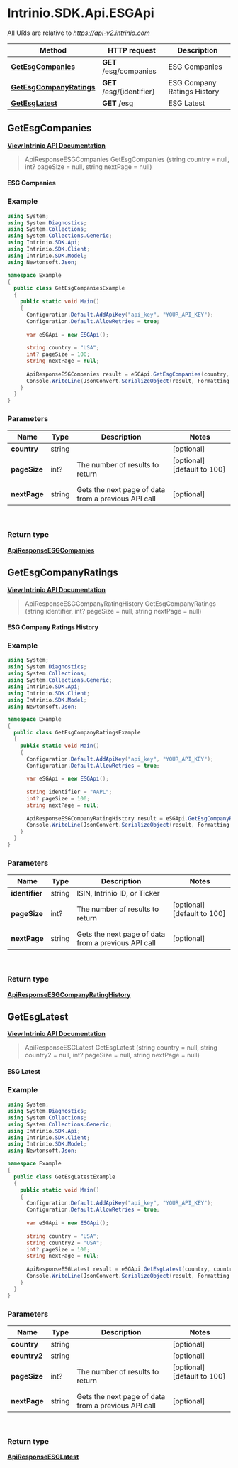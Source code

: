 # Intrinio.SDK.Api.ESGApi

All URIs are relative to *https://api-v2.intrinio.com*

Method | HTTP request | Description
------------- | ------------- | -------------
[**GetEsgCompanies**](ESGApi.md#getesgcompanies) | **GET** /esg/companies | ESG Companies
[**GetEsgCompanyRatings**](ESGApi.md#getesgcompanyratings) | **GET** /esg/{identifier} | ESG Company Ratings History
[**GetEsgLatest**](ESGApi.md#getesglatest) | **GET** /esg | ESG Latest



[//]: # (START_OPERATION)

[//]: # (CLASS:Intrinio.SDK.Api.ESGApi)

[//]: # (METHOD:GetEsgCompanies)

[//]: # (RETURN_TYPE:Intrinio.SDK.Model.ApiResponseESGCompanies)

[//]: # (RETURN_TYPE_KIND:object)

[//]: # (RETURN_TYPE_DOC:ApiResponseESGCompanies.md)

[//]: # (OPERATION:GetEsgCompanies_v2)

[//]: # (ENDPOINT:/esg/companies)

[//]: # (DOCUMENT_LINK:ESGApi.md#getesgcompanies)

<a name="getesgcompanies"></a>
## **GetEsgCompanies**

[**View Intrinio API Documentation**](https://docs.intrinio.com/documentation/csharp/GetEsgCompanies_v2)

[//]: # (START_OVERVIEW)

> ApiResponseESGCompanies GetEsgCompanies (string country = null, int? pageSize = null, string nextPage = null)

#### ESG Companies


[//]: # (END_OVERVIEW)

### Example

[//]: # (START_CODE_EXAMPLE)

```csharp
using System;
using System.Diagnostics;
using System.Collections;
using System.Collections.Generic;
using Intrinio.SDK.Api;
using Intrinio.SDK.Client;
using Intrinio.SDK.Model;
using Newtonsoft.Json;

namespace Example
{
  public class GetEsgCompaniesExample
  {
    public static void Main()
    {
      Configuration.Default.AddApiKey("api_key", "YOUR_API_KEY");
      Configuration.Default.AllowRetries = true;
      
      var eSGApi = new ESGApi();
      
      string country = "USA";
      int? pageSize = 100;
      string nextPage = null;
      
      ApiResponseESGCompanies result = eSGApi.GetEsgCompanies(country, pageSize, nextPage);
      Console.WriteLine(JsonConvert.SerializeObject(result, Formatting.Indented));
    }
  }
}
```

[//]: # (END_CODE_EXAMPLE)

### Parameters

[//]: # (START_PARAMETERS)


Name | Type | Description  | Notes
------------- | ------------- | ------------- | -------------
 **country** | string|  | [optional]  &nbsp;
 **pageSize** | int?| The number of results to return | [optional] [default to 100] &nbsp;
 **nextPage** | string| Gets the next page of data from a previous API call | [optional]  &nbsp;
<br/>

[//]: # (END_PARAMETERS)

### Return type

[**ApiResponseESGCompanies**](ApiResponseESGCompanies.md)

[//]: # (END_OPERATION)


[//]: # (START_OPERATION)

[//]: # (CLASS:Intrinio.SDK.Api.ESGApi)

[//]: # (METHOD:GetEsgCompanyRatings)

[//]: # (RETURN_TYPE:Intrinio.SDK.Model.ApiResponseESGCompanyRatingHistory)

[//]: # (RETURN_TYPE_KIND:object)

[//]: # (RETURN_TYPE_DOC:ApiResponseESGCompanyRatingHistory.md)

[//]: # (OPERATION:GetEsgCompanyRatings_v2)

[//]: # (ENDPOINT:/esg/{identifier})

[//]: # (DOCUMENT_LINK:ESGApi.md#getesgcompanyratings)

<a name="getesgcompanyratings"></a>
## **GetEsgCompanyRatings**

[**View Intrinio API Documentation**](https://docs.intrinio.com/documentation/csharp/GetEsgCompanyRatings_v2)

[//]: # (START_OVERVIEW)

> ApiResponseESGCompanyRatingHistory GetEsgCompanyRatings (string identifier, int? pageSize = null, string nextPage = null)

#### ESG Company Ratings History


[//]: # (END_OVERVIEW)

### Example

[//]: # (START_CODE_EXAMPLE)

```csharp
using System;
using System.Diagnostics;
using System.Collections;
using System.Collections.Generic;
using Intrinio.SDK.Api;
using Intrinio.SDK.Client;
using Intrinio.SDK.Model;
using Newtonsoft.Json;

namespace Example
{
  public class GetEsgCompanyRatingsExample
  {
    public static void Main()
    {
      Configuration.Default.AddApiKey("api_key", "YOUR_API_KEY");
      Configuration.Default.AllowRetries = true;
      
      var eSGApi = new ESGApi();
      
      string identifier = "AAPL";
      int? pageSize = 100;
      string nextPage = null;
      
      ApiResponseESGCompanyRatingHistory result = eSGApi.GetEsgCompanyRatings(identifier, pageSize, nextPage);
      Console.WriteLine(JsonConvert.SerializeObject(result, Formatting.Indented));
    }
  }
}
```

[//]: # (END_CODE_EXAMPLE)

### Parameters

[//]: # (START_PARAMETERS)


Name | Type | Description  | Notes
------------- | ------------- | ------------- | -------------
 **identifier** | string| ISIN, Intrinio ID, or Ticker |  &nbsp;
 **pageSize** | int?| The number of results to return | [optional] [default to 100] &nbsp;
 **nextPage** | string| Gets the next page of data from a previous API call | [optional]  &nbsp;
<br/>

[//]: # (END_PARAMETERS)

### Return type

[**ApiResponseESGCompanyRatingHistory**](ApiResponseESGCompanyRatingHistory.md)

[//]: # (END_OPERATION)


[//]: # (START_OPERATION)

[//]: # (CLASS:Intrinio.SDK.Api.ESGApi)

[//]: # (METHOD:GetEsgLatest)

[//]: # (RETURN_TYPE:Intrinio.SDK.Model.ApiResponseESGLatest)

[//]: # (RETURN_TYPE_KIND:object)

[//]: # (RETURN_TYPE_DOC:ApiResponseESGLatest.md)

[//]: # (OPERATION:GetEsgLatest_v2)

[//]: # (ENDPOINT:/esg)

[//]: # (DOCUMENT_LINK:ESGApi.md#getesglatest)

<a name="getesglatest"></a>
## **GetEsgLatest**

[**View Intrinio API Documentation**](https://docs.intrinio.com/documentation/csharp/GetEsgLatest_v2)

[//]: # (START_OVERVIEW)

> ApiResponseESGLatest GetEsgLatest (string country = null, string country2 = null, int? pageSize = null, string nextPage = null)

#### ESG Latest


[//]: # (END_OVERVIEW)

### Example

[//]: # (START_CODE_EXAMPLE)

```csharp
using System;
using System.Diagnostics;
using System.Collections;
using System.Collections.Generic;
using Intrinio.SDK.Api;
using Intrinio.SDK.Client;
using Intrinio.SDK.Model;
using Newtonsoft.Json;

namespace Example
{
  public class GetEsgLatestExample
  {
    public static void Main()
    {
      Configuration.Default.AddApiKey("api_key", "YOUR_API_KEY");
      Configuration.Default.AllowRetries = true;
      
      var eSGApi = new ESGApi();
      
      string country = "USA";
      string country2 = "USA";
      int? pageSize = 100;
      string nextPage = null;
      
      ApiResponseESGLatest result = eSGApi.GetEsgLatest(country, country2, pageSize, nextPage);
      Console.WriteLine(JsonConvert.SerializeObject(result, Formatting.Indented));
    }
  }
}
```

[//]: # (END_CODE_EXAMPLE)

### Parameters

[//]: # (START_PARAMETERS)


Name | Type | Description  | Notes
------------- | ------------- | ------------- | -------------
 **country** | string|  | [optional]  &nbsp;
 **country2** | string|  | [optional]  &nbsp;
 **pageSize** | int?| The number of results to return | [optional] [default to 100] &nbsp;
 **nextPage** | string| Gets the next page of data from a previous API call | [optional]  &nbsp;
<br/>

[//]: # (END_PARAMETERS)

### Return type

[**ApiResponseESGLatest**](ApiResponseESGLatest.md)

[//]: # (END_OPERATION)

